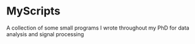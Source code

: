 # MyScripts
A collection of some small programs I wrote throughout my PhD for data analysis and signal processing
